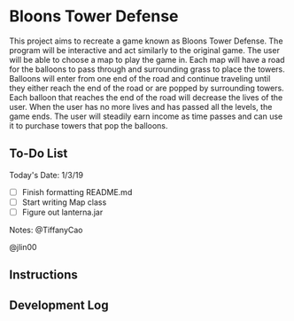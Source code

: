 # Bloons Tower Defense
This project aims to recreate a game known as Bloons Tower Defense. The program will be interactive and act similarly to the original game. The user will be able to choose a map to play the game in. Each map will have a road for the balloons to pass through and surrounding grass to place the towers. Balloons will enter from one end of the road and continue traveling until they either reach the end of the road or are popped by surrounding towers. Each balloon that reaches the end of the road will decrease the lives of the user. When the user has no more lives and has passed all the levels, the game ends. The user will steadily earn income as time passes and can use it to purchase towers that pop the balloons. 

## To-Do List
Today's Date: 1/3/19
- [ ] Finish formatting README.md
- [ ] Start writing Map class
- [ ] Figure out lanterna.jar

Notes:
@TiffanyCao
<write comments here>
  
@jlin00
<write comments here> 
  
## Instructions 

## Development Log
